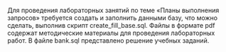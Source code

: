 Для проведения лабораторных занятий по теме «Планы выполнения запросов» требуется создать и заполнить данными базу, что можно сделать, выполнив скрипт create_fill_base.sql.
Файлы в формате pdf содержат методические материалы для проведения лабораторных работ.
В файле bank.sql представлено решение учебных заданий.
